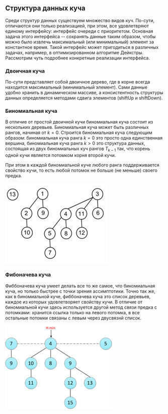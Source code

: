## Структура данных куча

Среди структур данных существуем множество видов куч. По-сути, отличаются они только реализацией, при этом, все удовлетвряют единому интерфейсу: 
интерфейс очереди с приоритетом. Основная задача этого интерфейса -- сохранять данные таким образом, чтобы можно было извлечь максимальный (или минимальный)
элемент за константное время. Такой интерфейс может пригодиться в различных задачах, например, в оптимизированном алгоритме Дейкстры. Рассмотрим чуть подробнее конкретные реализации интерфейса.

### Двоичная куча

По-сути представляет собой двоичное дерево, где в корне всегда находится максимальный (минимальный элемент). Сами данные удобно хранить в 
динамическом массиве, а консистентность структуры данных определяется методами сдвига элементов (shiftUp и shiftDown).

### Биномиальная куча

В отличие от простой двоичной кучи биномиальная куча состоит из нескольких деревьев. Биномиальная куча может быть различных рангов, начиная от $k = 0$.
Строится биномиальная куча следующим образом: биномиальная куча ранга $k = 0$ это просто одна единственная вершина, биномиальная куча ранга $k > 0$ это
структура данных, состоящая из двух биномиальных куч рангов $T_{k-1}$ так, что корень одной кучи является потомком корня второй кучи.

При этом в каждой биномиальной куче любого ранга поддерживается свойство кучи, то есть любой потомок не больше (не меньше) своего предка.

![Пример биномиальной кучи](/10.05/images/BinHeapExample.png)

### Фибоначева куча

Фиббоначева куча умеет делать все то же самое, что биномиальная куча, но только быстрее с точки зрения ассимптотики.
Точно так же, как в биномиальной куче, фиббоначева куча это список деревьев, каждое из которых удовлетворяет свойству кучи. В отличие от биномиальной кучи
здесь используется другой метод связи предка с потомками: хранится ссылка только на левого потомка, в все остальные потомки связаны
с левым через двусвязнй список.

![Пример фибоначевой кучи](/10.05/images/Fibonacci-heap.png)